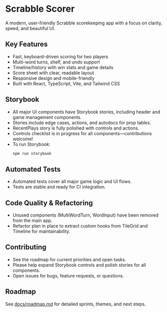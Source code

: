 # Scrabble Scorer

A modern, user-friendly Scrabble scorekeeping app with a focus on clarity, speed, and beautiful UI.

## Key Features
- Fast, keyboard-driven scoring for two players
- Multi-word turns, shelf, and undo support
- Timeline/history with win stats and game details
- Score sheet with clear, readable layout
- Responsive design and mobile-friendly
- Built with React, TypeScript, Vite, and Tailwind CSS

## Storybook
- All major UI components have Storybook stories, including header and game management components.
- Stories include edge cases, actions, and autodocs for prop tables.
- RecentPlays story is fully polished with controls and actions.
- Controls checklist is in progress for all components—contributions welcome!
- To run Storybook:
  ```sh
  npm run storybook
  ```

## Automated Tests
- Automated tests cover all major game logic and UI flows.
- Tests are stable and ready for CI integration.

## Code Quality & Refactoring
- Unused components (MultiWordTurn, WordInput) have been removed from the main app.
- Refactor plan in place to extract custom hooks from TileGrid and Timeline for maintainability.

## Contributing
- See the roadmap for current priorities and open tasks.
- Please help expand Storybook controls and polish stories for all components.
- Open issues for bugs, feature requests, or questions.

## Roadmap
See [docs/roadmap.md](docs/roadmap.md) for detailed sprints, themes, and next steps.

